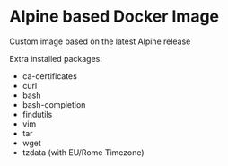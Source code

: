 # Alpine based Docker Image

Custom image based on the latest Alpine release

Extra installed packages:
* ca-certificates
* curl
* bash
* bash-completion
* findutils
* vim
* tar
* wget
* tzdata (with EU/Rome Timezone)
